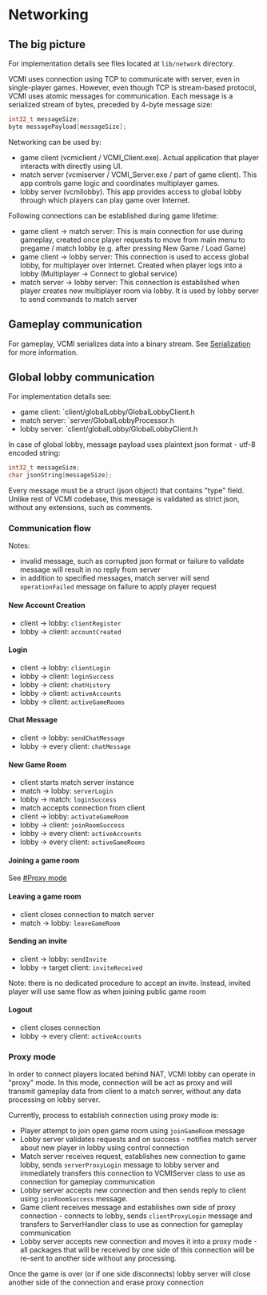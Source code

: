 # Networking

## The big picture

For implementation details see files located at `lib/network` directory.

VCMI uses connection using TCP to communicate with server, even in single-player games. However, even though TCP is stream-based protocol, VCMI uses atomic messages for communication. Each message is a serialized stream of bytes, preceded by 4-byte message size:

```cpp
int32_t messageSize;
byte messagePayload[messageSize];
```

Networking can be used by:

- game client (vcmiclient / VCMI_Client.exe). Actual application that player interacts with directly using UI.
- match server (vcmiserver / VCMI_Server.exe / part of game client). This app controls game logic and coordinates multiplayer games.
- lobby server (vcmilobby). This app provides access to global lobby through which players can play game over Internet.

Following connections can be established during game lifetime:

- game client -> match server: This is main connection for use during gameplay, created once player requests to move from main menu to pregame / match lobby (e.g. after pressing New Game / Load Game)
- game client -> lobby server: This connection is used to access global lobby, for multiplayer over Internet. Created when player logs into a lobby (Multiplayer -> Connect to global service)
- match server -> lobby server: This connection is established when player creates new multiplayer room via lobby. It is used by lobby server to send commands to match server

## Gameplay communication

For gameplay, VCMI serializes data into a binary stream. See [Serialization](Serialization.md) for more information.

## Global lobby communication

For implementation details see:

- game client: `client/globalLobby/GlobalLobbyClient.h
- match server: `server/GlobalLobbyProcessor.h
- lobby server: `client/globalLobby/GlobalLobbyClient.h

In case of global lobby, message payload uses plaintext json format - utf-8 encoded string:

```cpp
int32_t messageSize;
char jsonString[messageSize];
```

Every message must be a struct (json object) that contains "type" field. Unlike rest of VCMI codebase, this message is validated as strict json, without any extensions, such as comments.

### Communication flow

Notes:

- invalid message, such as corrupted json format or failure to validate message will result in no reply from server
- in addition to specified messages, match server will send `operationFailed` message on failure to apply player request

#### New Account Creation

- client -> lobby: `clientRegister`
- lobby -> client: `accountCreated`

#### Login

- client -> lobby: `clientLogin`
- lobby -> client: `loginSuccess`
- lobby -> client: `chatHistory`
- lobby -> client: `activeAccounts`
- lobby -> client: `activeGameRooms`

#### Chat Message

- client -> lobby: `sendChatMessage`
- lobby -> every client: `chatMessage`

#### New Game Room

- client starts match server instance
- match -> lobby: `serverLogin`
- lobby -> match: `loginSuccess`
- match accepts connection from client
- client -> lobby: `activateGameRoom`
- lobby -> client: `joinRoomSuccess`
- lobby -> every client: `activeAccounts`
- lobby -> every client: `activeGameRooms`

#### Joining a game room

See [#Proxy mode](proxy-mode)

#### Leaving a game room

- client closes connection to match server
- match -> lobby: `leaveGameRoom`

#### Sending an invite

- client -> lobby: `sendInvite`
- lobby -> target client: `inviteReceived`

Note: there is no dedicated procedure to accept an invite. Instead, invited player will use same flow as when joining public game room

#### Logout

- client closes connection
- lobby -> every client: `activeAccounts`

### Proxy mode

In order to connect players located behind NAT, VCMI lobby can operate in "proxy" mode. In this mode, connection will be act as proxy and will transmit gameplay data from client to a match server, without any data processing on lobby server.

Currently, process to establish connection using proxy mode is:

- Player attempt to join open game room using `joinGameRoom` message
- Lobby server validates requests and on success - notifies match server about new player in lobby using control connection
- Match server receives request, establishes new connection to game lobby, sends `serverProxyLogin` message to lobby server and immediately transfers this connection to VCMIServer class to use as connection for gameplay communication
- Lobby server accepts new connection and then sends reply to client using `joinRoomSuccess` message.
- Game client receives message and establishes own side of proxy connection - connects to lobby, sends `clientProxyLogin` message and transfers to ServerHandler class to use as connection for gameplay communication
- Lobby server accepts new connection and moves it into a proxy mode - all packages that will be received by one side of this connection will be re-sent to another side without any processing.

Once the game is over (or if one side disconnects) lobby server will close another side of the connection and erase proxy connection
